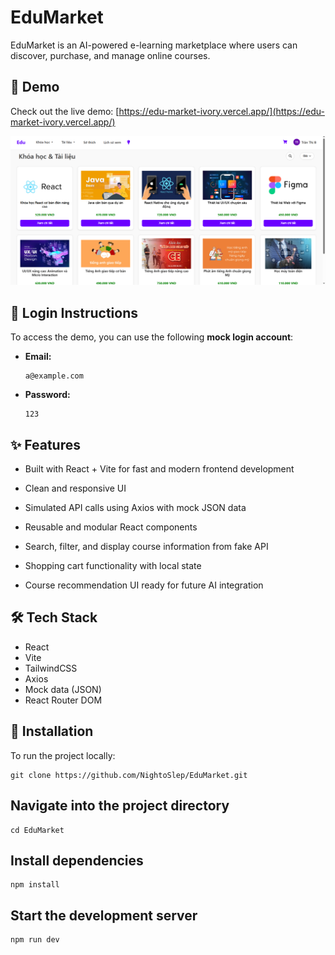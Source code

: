 # EduMarket

EduMarket is an AI-powered e-learning marketplace where users can discover, purchase, and manage online courses.

## 🚀 Demo

Check out the live demo: [https://edu-market-ivory.vercel.app/](https://edu-market-ivory.vercel.app/)

![Demo Screenshot](./screenshots/homepage.png)

## 🔐 Login Instructions

To access the demo, you can use the following **mock login account**:

- **Email:**
  ```
  a@example.com
  ```
- **Password:**
  ```
  123
  ```

## ✨ Features

- Built with React + Vite for fast and modern frontend development

- Clean and responsive UI

- Simulated API calls using Axios with mock JSON data

- Reusable and modular React components

- Search, filter, and display course information from fake API

- Shopping cart functionality with local state

- Course recommendation UI ready for future AI integration

## 🛠 Tech Stack

- React
- Vite
- TailwindCSS
- Axios
- Mock data (JSON)
- React Router DOM

## 🔧 Installation

To run the project locally:

```
git clone https://github.com/NightoSlep/EduMarket.git
```

## Navigate into the project directory
```
cd EduMarket
```

## Install dependencies
```
npm install
```
## Start the development server
```
npm run dev
```


